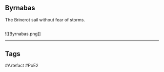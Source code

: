## Byrnabas
The Brinerot sail without fear of storms.
##
![[Byrnabas.png]]

---
## Tags
#Artefact
#PoE2
